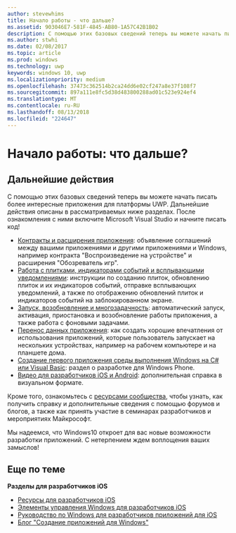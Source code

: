 ```yaml
---
author: stevewhims
title: Начало работы - что дальше?
ms.assetid: 903046E7-581F-4845-AB80-1A57C42B1B02
description: С помощью этих базовых сведений теперь вы можете начать писать более интересные приложения универсальной платформы Windows (UWP).
ms.author: stwhi
ms.date: 02/08/2017
ms.topic: article
ms.prod: windows
ms.technology: uwp
keywords: windows 10, uwp
ms.localizationpriority: medium
ms.openlocfilehash: 37473c362514b2ca24dd6e02cf247a8e37f108f7
ms.sourcegitcommit: 897a111e8fc5d38d483800288ad01c523e924ef4
ms.translationtype: MT
ms.contentlocale: ru-RU
ms.lasthandoff: 08/13/2018
ms.locfileid: "224647"
---
```

# <a name="getting-started-what-next"></a>Начало работы: что дальше?


## <a name="next-steps"></a>Дальнейшие действия

С помощью этих базовых сведений теперь вы можете начать писать более интересные приложения для платформы UWP. Дальнейшие действия описаны в рассматриваемых ниже разделах. После ознакомления с ними включите Microsoft Visual Studio и начните писать код!

-   [Контракты и расширения приложения](https://msdn.microsoft.com/library/windows/apps/hh464906): объявление соглашений между вашими приложениями и другими приложениями и Windows, например контракта "Воспроизведение на устройстве" и расширения "Обозреватель игр".
-   [Работа с плитками, индикаторами событий и всплывающими уведомлениями](https://msdn.microsoft.com/library/windows/apps/xaml/hh868259): инструкции по созданию плиток, обновлению плиток и их индикаторов событий, отправке всплывающих уведомлений, а также по отображению обновлений плиток и индикаторов событий на заблокированном экране.
-   [Запуск, возобновление и многозадачность](https://msdn.microsoft.com/library/windows/apps/hh770837): автоматический запуск, активация, приостановка и возобновление работы приложения, а также работа с фоновыми задачами.
-   [Перенос данных приложения](https://msdn.microsoft.com/library/windows/apps/hh465094): как создать хорошие впечатления от использования приложений, которые пользователь запускает на нескольких устройствах, например на рабочем компьютере и на планшете дома.
-   [Создание первого приложения среды выполнения Windows на C# или Visual Basic](http://go.microsoft.com/fwlink/p/?LinkID=394138): раздел о разработке для Windows Phone.
-   [Видео для разработчиков iOS и Android](https://msdn.microsoft.com/library/windows/apps/dn393982): дополнительная справка в визуальном формате.

Кроме того, ознакомьтесь с [ресурсами сообщества](https://developer.microsoft.com/en-us/windows/support), чтобы узнать, как получить справку и дополнительные сведения с помощью форумов и блогов, а также как принять участие в семинарах разработчиков и мероприятиях Майкрософт.

Мы надеемся, что Windows10 откроет для вас новые возможности разработки приложений. С нетерпением ждем воплощения ваших замыслов!

## <a name="related-topics"></a>Еще по теме

**Разделы для разработчиков iOS**
* [Ресурсы для разработчиков iOS](https://msdn.microsoft.com/library/windows/apps/jj945493)
* [Элементы управления Windows для разработчиков iOS](https://msdn.microsoft.com/library/windows/apps/dn263255)
* [Руководство по Windows для разработчиков приложений для iOS](https://msdn.microsoft.com/library/windows/apps/dn263256)
* [Блог "Создание приложений для Windows"](https://blogs.windows.com/buildingapps/2016/01/27/visual-studio-walkthrough-for-ios-developers/)
